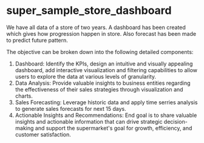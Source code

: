 # super_sample_store_dashboard
We have all data of a store of two years. A dashboard has been created which gives how progression happen in store. Also forecast has been made to predict future pattern.

The objective can be broken down into the following detailed components:
1. Dashboard: Identify the KPIs, design an intuitive and visually appealing dashboard, add interactive visualization and filtering capabilities to allow users to explore the data at various levels of granularity.
2. Data Analysis: Provide valuable insights to business entities regarding the effectiveness of their sales strategies through visualization and charts.
3. Sales Forecasting: Leverage historic data and apply time serries analysis to generate sales forecasts for next 15 days.
4. Actionable Insights and Recommendations: End goal is to share valuable insights and actionable information that can drive strategic decision-making and support the supermarket's goal for growth, efficiency, and customer satisfaction.
